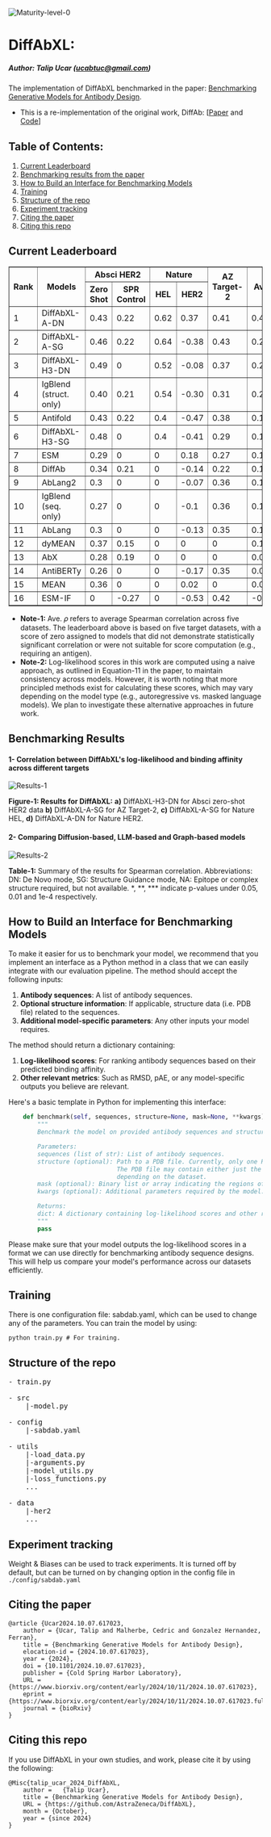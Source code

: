 ![Maturity-level-0](https://img.shields.io/badge/Maturity%20Level-ML--0-red)

# DiffAbXL: 
##### Author: Talip Ucar (ucabtuc@gmail.com)

The implementation of DiffAbXL benchmarked in the paper: [Benchmarking Generative Models for Antibody Design](https://www.biorxiv.org/content/10.1101/2024.10.07.617023v1). 

- This is a re-implementation of the original work, DiffAb: [[Paper](https://www.biorxiv.org/content/10.1101/2022.07.10.499510v5.abstract) and [Code](https://github.com/luost26/diffab/tree/main?tab=readme-ov-file)]


## Table of Contents:

1. [Current Leaderboard](#current-leaderboard)
2. [Benchmarking results from the paper](#benchmarking-results)
3. [How to Build an Interface for Benchmarking Models](#how-to-build-an-interface-for-benchmarking-models)
4. [Training](#training)
5. [Structure of the repo](#structure-of-the-repo)
6. [Experiment tracking](#experiment-tracking)
7. [Citing the paper](#citing-the-paper)
8. [Citing this repo](#citing-this-repo)


## Current Leaderboard

<table border="1">
  <tr>
    <th rowspan="2">Rank</th>
    <th rowspan="2">Models</th>
    <th colspan="2">Absci HER2</th>
    <th colspan="2">Nature</th>
    <th rowspan="2">AZ Target-2</th>
    <th rowspan="2">Ave. 𝜌</th>
  </tr>
  <tr>
    <th>Zero Shot</th>
    <th>SPR Control</th>
    <th>HEL</th>
    <th>HER2</th>
  </tr>
  <tr>
    <td>1</td>
    <td>DiffAbXL-A-DN</td>
    <td>0.43</td>
    <td>0.22</td>
    <td>0.62</td>
    <td>0.37</td>
    <td>0.41</td>
    <td>0.41</td>
  </tr>
  <tr>
    <td>2</td>
    <td>DiffAbXL-A-SG</td>
    <td>0.46</td>
    <td>0.22</td>
    <td>0.64</td>
    <td>-0.38</td>
    <td>0.43</td>
    <td>0.274</td>
  </tr>
  <tr>
    <td>3</td>
    <td>DiffAbXL-H3-DN</td>
    <td>0.49</td>
    <td>0</td>
    <td>0.52</td>
    <td>-0.08</td>
    <td>0.37</td>
    <td>0.26</td>
  </tr>
  <tr>
    <td>4</td>
    <td>IgBlend (struct. only)</td>
    <td>0.40</td>
    <td>0.21</td>
    <td>0.54</td>
    <td>-0.30</td>
    <td>0.31</td>
    <td>0.232</td>
  </tr>
  <tr>
    <td>5</td>
    <td>Antifold</td>
    <td>0.43</td>
    <td>0.22</td>
    <td>0.4</td>
    <td>-0.47</td>
    <td>0.38</td>
    <td>0.192</td>
  </tr>
  <tr>
    <td>6</td>
    <td>DiffAbXL-H3-SG</td>
    <td>0.48</td>
    <td>0</td>
    <td>0.4</td>
    <td>-0.41</td>
    <td>0.29</td>
    <td>0.152</td>
  </tr>
  <tr>
    <td>7</td>
    <td>ESM</td>
    <td>0.29</td>
    <td>0</td>
    <td>0</td>
    <td>0.18</td>
    <td>0.27</td>
    <td>0.148</td>
  </tr>
  <tr>
    <td>8</td>
    <td>DiffAb</td>
    <td>0.34</td>
    <td>0.21</td>
    <td>0</td>
    <td>-0.14</td>
    <td>0.22</td>
    <td>0.126</td>
  </tr>
  <tr>
    <td>9</td>
    <td>AbLang2</td>
    <td>0.3</td>
    <td>0</td>
    <td>0</td>
    <td>-0.07</td>
    <td>0.36</td>
    <td>0.118</td>
  </tr>
  <tr>
    <td>10</td>
    <td>IgBlend (seq. only)</td>
    <td>0.27</td>
    <td>0</td>
    <td>0</td>
    <td>-0.1</td>
    <td>0.36</td>
    <td>0.106</td>
  </tr>
  <tr>
    <td>11</td>
    <td>AbLang</td>
    <td>0.3</td>
    <td>0</td>
    <td>0</td>
    <td>-0.13</td>
    <td>0.35</td>
    <td>0.104</td>
  </tr>
  <tr>
    <td>12</td>
    <td>dyMEAN</td>
    <td>0.37</td>
    <td>0.15</td>
    <td>0</td>
    <td>0</td>
    <td>0</td>
    <td>0.104</td>
  </tr>
  <tr>
    <td>13</td>
    <td>AbX</td>
    <td>0.28</td>
    <td>0.19</td>
    <td>0</td>
    <td>0</td>
    <td>0</td>
    <td>0.094</td>
  </tr>
  <tr>
    <td>14</td>
    <td>AntiBERTy</td>
    <td>0.26</td>
    <td>0</td>
    <td>0</td>
    <td>-0.17</td>
    <td>0.35</td>
    <td>0.088</td>
  </tr>
  <tr>
    <td>15</td>
    <td>MEAN</td>
    <td>0.36</td>
    <td>0</td>
    <td>0</td>
    <td>0.02</td>
    <td>0</td>
    <td>0.076</td>
  </tr>
  <tr>
    <td>16</td>
    <td>ESM-IF</td>
    <td>0</td>
    <td>-0.27</td>
    <td>0</td>
    <td>-0.53</td>
    <td>0.42</td>
    <td>-0.076</td>
  </tr>
</table>

- **Note-1:** Ave. 𝜌 refers to average Spearman correlation across five datasets. The leaderboard above is based on five target datasets, with a score of zero assigned to models that did not demonstrate statistically significant correlation or were not suitable for score computation (e.g., requiring an antigen).
- **Note-2:** Log-likelihood scores in this work are computed using a naive approach, as outlined in Equation-11 in the paper, to maintain consistency across models. However, it is worth noting that more principled methods exist for calculating these scores, which may vary depending on the model type (e.g., autoregressive vs. masked language models). We plan to investigate these alternative approaches in future work.

## Benchmarking Results
#### 1- Correlation between DiffAbXL's log-likelihood and binding affinity across different targets 

![Results-1](./assets/diffabxl_results1.png)

**Figure-1: Results for DiffAbXL:** **a)** DiffAbXL-H3-DN for Absci zero-shot HER2 data **b)** DiffAbXL-A-SG for AZ Target-2, **c)** DiffAbXL-A-SG for Nature HEL, **d)** DiffAbXL-A-DN for Nature HER2.

#### 2- Comparing Diffusion-based, LLM-based and Graph-based models     

![Results-2](./assets/diffabxl_results2.png)

**Table-1:** Summary of the results for Spearman correlation. Abbreviations: DN: De Novo mode, SG: Structure Guidance mode, NA: Epitope or complex structure required, but not available. *, **, *** indicate p-values under 0.05, 0.01 and 1e-4 respectively. 

## How to Build an Interface for Benchmarking Models
To make it easier for us to benchmark your model, we recommend that you implement an interface as a Python method in a class that we can easily integrate with our evaluation pipeline. The method should accept the following inputs:
1. **Antibody sequences**: A list of antibody sequences.
2. **Optional structure information**: If applicable, structure data (i.e. PDB file) related to the sequences.
3. **Additional model-specific parameters**: Any other inputs your model requires.

The method should return a dictionary containing:
1. **Log-likelihood scores**: For ranking antibody sequences based on their predicted binding affinity.
2. **Other relevant metrics**: Such as RMSD, pAE, or any model-specific outputs you believe are relevant.

Here's a basic template in Python for implementing this interface:

```python
    def benchmark(self, sequences, structure=None, mask=None, **kwargs):
        """
        Benchmark the model on provided antibody sequences and structures.

        Parameters:
        sequences (list of str): List of antibody sequences.
        structure (optional): Path to a PDB file. Currently, only one PDB file is provided per target dataset.
                              The PDB file may contain either just the antibody or an antibody-antigen complex,
                              depending on the dataset.
        mask (optional): Binary list or array indicating the regions of interest in the sequences for metric calculations.
        kwargs (optional): Additional parameters required by the model.

        Returns:
        dict: A dictionary containing log-likelihood scores and other relevant metrics.
        """
        pass
```

Please make sure that your model outputs the log-likelihood scores in a format we can use directly for benchmarking antibody sequence designs. This will help us compare your model's performance across our datasets efficiently.



## Training
There is one configuration file: sabdab.yaml, which can be used to change any of the parameters. You can train the model by using:

```
python train.py # For training. 
```


## Structure of the repo

<pre>
- train.py

- src
    |-model.py
    
- config
    |-sabdab.yaml
    
- utils
    |-load_data.py
    |-arguments.py
    |-model_utils.py
    |-loss_functions.py
    ...
    
- data
    |-her2
    ...
</pre>



## Experiment tracking
Weight & Biases can be used to track experiments. It is turned off by default, but can be turned on by changing option in the config file in ```./config/sabdab.yaml```


## Citing the paper

```
@article {Ucar2024.10.07.617023,
	author = {Ucar, Talip and Malherbe, Cedric and Gonzalez Hernandez, Ferran},
	title = {Benchmarking Generative Models for Antibody Design},
	elocation-id = {2024.10.07.617023},
	year = {2024},
	doi = {10.1101/2024.10.07.617023},
	publisher = {Cold Spring Harbor Laboratory},
	URL = {https://www.biorxiv.org/content/early/2024/10/11/2024.10.07.617023},
	eprint = {https://www.biorxiv.org/content/early/2024/10/11/2024.10.07.617023.full.pdf},
	journal = {bioRxiv}
}
```

## Citing this repo
If you use DiffAbXL in your own studies, and work, please cite it by using the following:

```
@Misc{talip_ucar_2024_DiffAbXL,
	author =   {Talip Ucar},
	title = {Benchmarking Generative Models for Antibody Design},
	URL = {https://github.com/AstraZeneca/DiffAbXL},
	month = {October},
	year = {since 2024}
}
```

